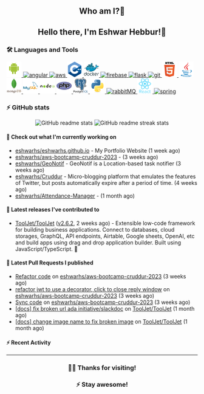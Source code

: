 <div align='center'>
  
## Who am I?🤔


Hello there, I'm Eshwar Hebbur!👋 
---

</div>

### 🛠 Languages and Tools
<p align="left"> <a href="https://developer.android.com" target="_blank" rel="noreferrer"> <img src="https://raw.githubusercontent.com/devicons/devicon/master/icons/android/android-original-wordmark.svg" alt="android" width="40" height="40"/> </a> <a href="https://angular.io" target="_blank" rel="noreferrer"> <img src="https://angular.io/assets/images/logos/angular/angular.svg" alt="angular" width="40" height="40"/> </a> <a href="https://aws.amazon.com" target="_blank" rel="noreferrer"> <img src="https://user-images.githubusercontent.com/25181517/183896132-54262f2e-6d98-41e3-8888-e40ab5a17326.png" alt="aws" width="40" height="40"/> </a> <a href="https://www.w3schools.com/cpp/" target="_blank" rel="noreferrer"> <img src="https://raw.githubusercontent.com/devicons/devicon/master/icons/cplusplus/cplusplus-original.svg" alt="cplusplus" width="40" height="40"/> </a> <a href="https://www.docker.com/" target="_blank" rel="noreferrer"> <img src="https://raw.githubusercontent.com/devicons/devicon/master/icons/docker/docker-original-wordmark.svg" alt="docker" width="40" height="40"/> </a> <a href="https://firebase.google.com/" target="_blank" rel="noreferrer"> <img src="https://www.vectorlogo.zone/logos/firebase/firebase-icon.svg" alt="firebase" width="40" height="40"/> </a> <a href="https://flask.palletsprojects.com/" target="_blank" rel="noreferrer"> <img src="https://www.vectorlogo.zone/logos/pocoo_flask/pocoo_flask-icon.svg" alt="flask" width="40" height="40"/> </a> <a href="https://git-scm.com/" target="_blank" rel="noreferrer"> <img src="https://www.vectorlogo.zone/logos/git-scm/git-scm-icon.svg" alt="git" width="40" height="40"/> </a> <a href="https://www.w3.org/html/" target="_blank" rel="noreferrer"> <img src="https://raw.githubusercontent.com/devicons/devicon/master/icons/html5/html5-original-wordmark.svg" alt="html5" width="40" height="40"/> </a> <a href="https://www.java.com" target="_blank" rel="noreferrer"> <img src="https://raw.githubusercontent.com/devicons/devicon/master/icons/java/java-original.svg" alt="java" width="40" height="40"/> </a> <a href="https://www.mongodb.com/" target="_blank" rel="noreferrer"> <img src="https://raw.githubusercontent.com/devicons/devicon/master/icons/mongodb/mongodb-original-wordmark.svg" alt="mongodb" width="40" height="40"/> </a> <a href="https://www.mysql.com/" target="_blank" rel="noreferrer"> <img src="https://raw.githubusercontent.com/devicons/devicon/master/icons/mysql/mysql-original-wordmark.svg" alt="mysql" width="40" height="40"/> </a> <a href="https://nodejs.org" target="_blank" rel="noreferrer"> <img src="https://raw.githubusercontent.com/devicons/devicon/master/icons/nodejs/nodejs-original-wordmark.svg" alt="nodejs" width="40" height="40"/> </a> <a href="https://www.php.net" target="_blank" rel="noreferrer"> <img src="https://raw.githubusercontent.com/devicons/devicon/master/icons/php/php-original.svg" alt="php" width="40" height="40"/> </a> <a href="https://www.postgresql.org" target="_blank" rel="noreferrer"> <img src="https://raw.githubusercontent.com/devicons/devicon/master/icons/postgresql/postgresql-original-wordmark.svg" alt="postgresql" width="40" height="40"/> </a> <a href="https://www.python.org" target="_blank" rel="noreferrer"> <img src="https://raw.githubusercontent.com/devicons/devicon/master/icons/python/python-original.svg" alt="python" width="40" height="40"/> </a> <a href="https://www.rabbitmq.com" target="_blank" rel="noreferrer"> <img src="https://www.vectorlogo.zone/logos/rabbitmq/rabbitmq-icon.svg" alt="rabbitMQ" width="40" height="40"/> </a> <a href="https://reactjs.org/" target="_blank" rel="noreferrer"> <img src="https://raw.githubusercontent.com/devicons/devicon/master/icons/react/react-original-wordmark.svg" alt="react" width="40" height="40"/> </a> <a href="https://spring.io/" target="_blank" rel="noreferrer"> <img src="https://www.vectorlogo.zone/logos/springio/springio-icon.svg" alt="spring" width="40" height="40"/> </a> </p>

### ⚡ GitHub stats

<p align="center">
  <img width="48%" src="https://github-readme-stats.vercel.app/api?username=eshwarhs&show_icons=true&theme=tokyonight" alt="GitHub readme stats" />
  <img width="48%" src="https://github-readme-streak-stats.herokuapp.com?user=eshwarhs&theme=dark&hide_border=true&date_format=M%20j%5B%2C%20Y%5D" alt="GitHub readme streak stats" />
</p>

#### 👷 Check out what I'm currently working on

- [eshwarhs/eshwarhs.github.io](https://github.com/eshwarhs/eshwarhs.github.io) - My Portfolio Website (1 week ago)
- [eshwarhs/aws-bootcamp-cruddur-2023](https://github.com/eshwarhs/aws-bootcamp-cruddur-2023) -  (3 weeks ago)
- [eshwarhs/GeoNotif](https://github.com/eshwarhs/GeoNotif) - GeoNotif is a Location-based task notifier (3 weeks ago)
- [eshwarhs/Cruddur](https://github.com/eshwarhs/Cruddur) - Micro-blogging platform that emulates the features of Twitter, but posts automatically expire after a period of time. (4 weeks ago)
- [eshwarhs/Attendance-Manager](https://github.com/eshwarhs/Attendance-Manager) -  (1 month ago)

#### 🔭 Latest releases I've contributed to

- [ToolJet/ToolJet](https://github.com/ToolJet/ToolJet) ([v2.6.2](https://github.com/ToolJet/ToolJet/releases/tag/v2.6.2), 2 weeks ago) - Extensible low-code framework for building business applications. Connect to databases, cloud storages, GraphQL, API endpoints, Airtable, Google sheets, OpenAI, etc and build apps using drag and drop application builder. Built using JavaScript/TypeScript. 🚀

#### 🔨 Latest Pull Requests I published

- [Refactor code](https://github.com/eshwarhs/aws-bootcamp-cruddur-2023/pull/8) on [eshwarhs/aws-bootcamp-cruddur-2023](https://github.com/eshwarhs/aws-bootcamp-cruddur-2023) (3 weeks ago)
- [refactor jwt to use a decorator, click to close reply window](https://github.com/eshwarhs/aws-bootcamp-cruddur-2023/pull/7) on [eshwarhs/aws-bootcamp-cruddur-2023](https://github.com/eshwarhs/aws-bootcamp-cruddur-2023) (3 weeks ago)
- [Sync code](https://github.com/eshwarhs/aws-bootcamp-cruddur-2023/pull/6) on [eshwarhs/aws-bootcamp-cruddur-2023](https://github.com/eshwarhs/aws-bootcamp-cruddur-2023) (3 weeks ago)
- [[docs] fix broken url ada initiative/slackdoc](https://github.com/ToolJet/ToolJet/pull/6362) on [ToolJet/ToolJet](https://github.com/ToolJet/ToolJet) (1 month ago)
- [[docs] change image name to fix broken image](https://github.com/ToolJet/ToolJet/pull/6353) on [ToolJet/ToolJet](https://github.com/ToolJet/ToolJet) (1 month ago)

#### ⚡ Recent Activity

<!--START_SECTION:activity-->
<!--END_SECTION:activity-->



---

<div align='center'>
  
### 🙇‍♂️ Thanks for visiting!
### ⚡ Stay awesome!
  
</div>


